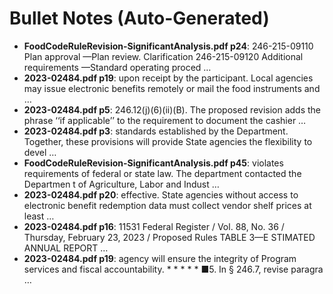 # Bullet Notes (Auto-Generated)

- **FoodCodeRuleRevision-SignificantAnalysis.pdf p24**: 246-215-09110 Plan approval —Plan review. Clarification 246-215-09120 Additional requirements —Standard operating proced …
- **2023-02484.pdf p19**: upon receipt by the participant. Local agencies may issue electronic benefits remotely or mail the food instruments and …
- **2023-02484.pdf p5**: 246.12(j)(6)(ii)(B). The proposed revision adds the phrase ‘‘if applicable’’ to the requirement to document the cashier …
- **2023-02484.pdf p3**: standards established by the Department. Together, these provisions will provide State agencies the flexibility to devel …
- **FoodCodeRuleRevision-SignificantAnalysis.pdf p45**: violates requirements of federal or state law. The department contacted the Departmen t of Agriculture, Labor and Indust …
- **2023-02484.pdf p20**: effective. State agencies without access to electronic benefit redemption data must collect vendor shelf prices at least …
- **2023-02484.pdf p16**: 11531 Federal Register / Vol. 88, No. 36 / Thursday, February 23, 2023 / Proposed Rules TABLE 3—E STIMATED ANNUAL REPORT …
- **2023-02484.pdf p19**: agency will ensure the integrity of Program services and fiscal accountability. * * * * * ■5. In § 246.7, revise paragra …
